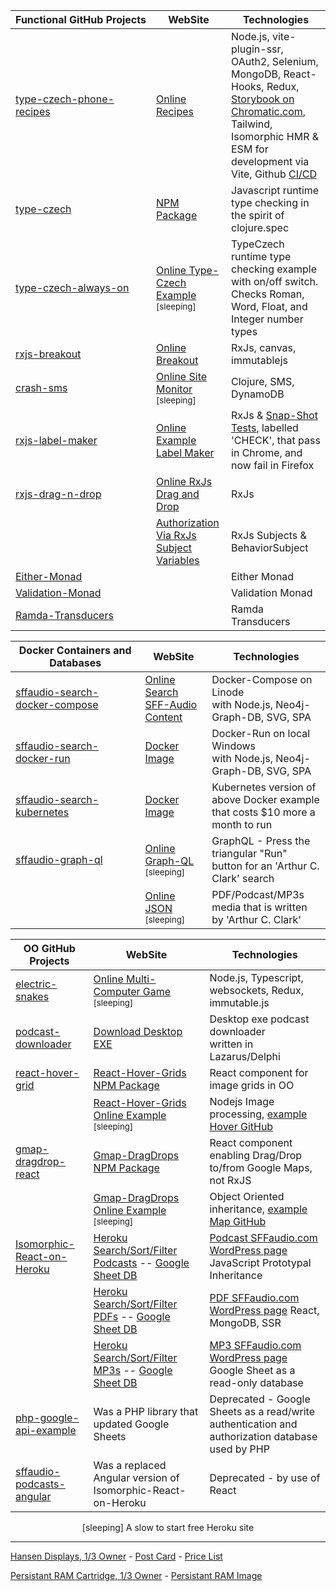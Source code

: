 | Functional&nbsp;GitHub&nbsp;Projects | WebSite                                                  | Technologies                                                                                                                                                                                                                                                                                             |
| ------------------------------------ | -------------------------------------------------------- | -------------------------------------------------------------------------------------------------------------------------------------------------------------------------------------------------------------------------------------------------------------------------------------------------------- |
| [type-czech-phone-recipes][rec_g]    | [Online Recipes][rec_w]                                  | Node.js, vite-plugin-ssr, OAuth2, Selenium, MongoDB, React-Hooks, Redux, [Storybook on Chromatic.com](https://www.chromatic.com/library?appId=6269af43d179dc004af9a1ec&inviteToken=5fd55d68b13f4f51bc57632bcad949ba), Tailwind, Isomorphic HMR &amp; ESM for development via Vite, Github [CI/CD][rec_c] |
| [type-czech][tcz_g]                  | [NPM Package][tcz_n]                                     | Javascript runtime type checking in the spirit of clojure.spec                                                                                                                                                                                                                                           |
| [type-czech-always-on][aon_g]        | [Online Type-Czech Example][aon_w] <sup>[sleeping]</sup> | TypeCzech runtime type checking example with on/off switch.<br>Checks Roman, Word, Float, and Integer number types                                                                                                                                                                                       |
| [rxjs-breakout][brk_g]               | [Online Breakout][brk_w]                                 | RxJs, canvas, immutablejs                                                                                                                                                                                                                                                                                |
| [crash-sms][sms_g]                   | [Online Site Monitor][sms_w] <sup>[sleeping]</sup>                            | Clojure, SMS, DynamoDB                                                                                                                                                                                                                                                                                   |
| [rxjs-label-maker][lbl_g]            | [Online Example Label Maker][lbl_w]                      | RxJs &amp; [Snap-Shot Tests](https://steenhansen.github.io/rxjs-label-maker/tests/testing-frame.html), labelled 'CHECK', that pass in Chrome, and now fail in Firefox                                                                                                                                    |
| [rxjs-drag-n-drop][drg_g]            | [Online RxJs Drag and Drop][drg_w]                       | RxJs                                                                                                                                                                                                                                                                                                     |
|                                      | [Authorization Via RxJs Subject Variables][aut_c]        | RxJs Subjects &amp; BehaviorSubject                                                                                                                                                                                                                                                                      |     | [clojure-text-diff ][ctd_g] |     | Clojure |
| [Either-Monad][mon_g]                |                                                          | Either Monad                                                                                                                                                                                                                                                                                             |
| [Validation-Monad][val_g]            |                                                          | Validation Monad                                                                                                                                                                                                                                                                                         |
| [Ramda-Transducers ][ram_g]          |                                                          | Ramda Transducers                                                                                                                                                                                                                                                                                        |

[rec_g]: https://github.com/steenhansen/type-czech-phone-recipes
[rec_w]: https://phone-recipes.herokuapp.com/steenhansen1942/gmail.com
[rec_c]: https://github.com/steenhansen/type-czech-phone-recipes/actions/runs/2728792562
[tcz_g]: https://github.com/steenhansen/type-czech
[tcz_n]: https://www.npmjs.com/package/type-czech
[aon_g]: https://github.com/steenhansen/type-czech-always-on
[aon_w]: https://type-czech-always-on.herokuapp.com
[brk_g]: https://github.com/steenhansen/rxjs-breakout
[brk_w]: https://steenhansen.github.io/gh-pages/
[sms_g]: https://github.com/steenhansen/crash-sms
[sms_w]: https://fathomless-woodland-85635.herokuapp.com/
[lbl_g]: https://github.com/steenhansen/rxjs-label-maker
[lbl_w]: https://steenhansen.github.io/rxjs-label-maker/
[drg_g]: https://github.com/steenhansen/rxjs-drag-n-drop
[drg_w]: https://steenhansen.github.io/rxjs-drag-n-drop/
[aut_c]: https://codepen.io/steen-hansen/pen/XWEXYgQ
[ctd_g]: https://github.com/steenhansen/clojure-text-diff
[mon_g]: https://gist.github.com/steenhansen/f9a9e9eee2fd563e378d8ddfce98cf0a
[val_g]: https://gist.github.com/steenhansen/5a0dbad5388a79ebb900b257fc7a129c
[ram_g]: https://gist.github.com/steenhansen/3e8c320725c6196c9a259661473dec42

| Docker&nbsp;Containers&nbsp;and Databases | WebSite                                        | Technologies                                                                      |
| ----------------------------------------- | ---------------------------------------------- | --------------------------------------------------------------------------------- |
| [sffaudio-search-docker-compose ][sli_g]  | [Online Search SFF-Audio Content][sli_w]       | Docker-Compose on Linode<br>with Node.js, Neo4j-Graph-DB, SVG, SPA                |
| [sffaudio-search-docker-run ][swi_g]      | [Docker Image][swi_d]                          | Docker-Run on local Windows<br>with Node.js, Neo4j-Graph-DB, SVG, SPA             |
| [sffaudio-search-kubernetes][sku_g]       | [Docker Image][sku_d]                          | Kubernetes version of above Docker example<br> that costs $10 more a month to run |
| [sffaudio-graph-ql ][sgr_g]               | [Online Graph-QL][sgr_w] <sup>[sleeping]</sup> | GraphQL - Press the triangular "Run"<br>button for an 'Arthur C. Clark' search    |
|                                           | [Online JSON][sgr_j] <sup>[sleeping]</sup>     | PDF/Podcast/MP3s media that is written<br> by 'Arthur C. Clark'                   |

[sli_g]: https://github.com/steenhansen/sffaudio-search-docker-compose
[sli_w]: http://45.79.183.31/?author=isaac-asimov
[swi_g]: https://github.com/steenhansen/sffaudio-search-docker-run
[swi_d]: https://hub.docker.com/r/steenhansen/sff-audio-search
[sku_g]: https://github.com/steenhansen/sffaudio-search-kubernetes
[sku_d]: https://hub.docker.com/r/steenhansen/sff-audio-kube
[sgr_g]: https://github.com/steenhansen/sffaudio-graph-ql
[sgr_w]: https://sffaudio-graph-ql.herokuapp.com/graphiql?operationName=serch_ql&query=query%20serch_ql(%24search_parameter%3A%20String!)%20%7B%0A%20%20search_site_content(search_text%3A%20%24search_parameter)%20%7B%0A%20%20%20%20%20%20...%20on%20ArticlePage%7B%20ID%20headline%20article_post%20%20%20%7D%2C%0A%20%20%20%20...%20on%20MentionPage%7B%20ID%20headline%20mention_post%20%20%20%7D%2C%0A%20%20%20%20...%20on%20RsdMedia%20%7B%20ID%20rsd_post%20resource%0A%20%20%20%20%20%20%20%20%20%20%20%20%20%20%20%20%20%20%20%20%20%20book%7B%20author%20title%20%7D%0A%20%20%20%20%20%20%20%20%20%20%20%20%20%20%20%20%20%20%20%20%20%20podcast%20%7B%20description%20mp3%20length%20episode%20%7D%20%20%20%7D%2C%0A%20%20%20%20...%20on%20SffAudioMedia%20%7B%20ID%20sffaudio_post%20narrator%0A%20%20%20%20%20%20%20%20%20%20%20%20%20%20%20%20%20%20%20%20%20%20%20%20%20%20%20possiblebook%7B%20author%20title%20%7D%0A%20%20%20%20%20%20%20%20%20%20%20%20%20%20%20%20%20%20%20%20%20%20%20%20%20%20%20podcast%20%7B%20description%20mp3%20length%20episode%20%7D%20%20%20%7D%2C%0A%20%20%20%20...%20on%20PdfMedia%20%7B%20ID%0A%20%20%20%20%20%20%20%20%20%20%20%20%20%20%20%20%20%20%20%20%20%20book%7B%20author%20title%20%7D%0A%20%20%20%20%20%20%20%20%20%20%20%20%20%20%20%20%20%20%20%20%20%20issues%20%7B%20url%20publisher%20pages%20%7D%20%20%20%7D%0A%20%20%7D%0A%7D%0A&variables=%7B%0A%20%20%22search_parameter%22%3A%20%22Clarke%22%0A%7D
[sgr_j]: https://sffaudio-graph-ql.herokuapp.com/graphql?operationName=serch_ql&query=%0Aquery%20serch_ql(%24search_parameter%3A%20String!)%20%7B%0A%20search_site_content(search_text%3A%20%24search_parameter)%20%7B%0A%20...%20on%20ArticlePage%7B%20ID%20headline%20article_post%20%7D%2C%0A%20...%20on%20MentionPage%7B%20ID%20headline%20mention_post%20%7D%2C%0A%20...%20on%20RsdMedia%20%7B%20ID%20rsd_post%20resource%0A%20book%20%7B%20author%20title%20%7D%0A%20podcast%20%7B%20description%20mp3%20length%20episode%20%7D%20%7D%2C%0A%20...%20on%20SffAudioMedia%20%7B%20ID%20sffaudio_post%20narrator%20about%0A%20possiblebook%7B%20author%20title%20%7D%0A%20podcast%20%7B%20description%20mp3%20length%20episode%20%7D%20%7D%2C%0A%20...%20on%20PdfMedia%20%7B%20ID%0A%20book%20%7B%20author%20title%20%7D%0A%20issues%20%7B%20url%20publisher%20pages%20%7D%20%7D%0A%20%7D%0A%7D%20&variables=%7B%20%22search_parameter%22%3A%20%22clarke%22%7D

| OO GitHub Projects                  | WebSite                                                                 | Technologies                                                                   |
| ----------------------------------- | ----------------------------------------------------------------------- | ------------------------------------------------------------------------------ |
| [electric-snakes][elc_g]            | [Online Multi-Computer Game][elc_w] <sup>[sleeping]</sup>               | Node.js, Typescript, websockets, Redux, immutable.js                           |
| [podcast-downloader][dsk_g]         | [Download Desktop EXE][dsk_w]                                           | Desktop exe podcast downloader<br>written in Lazarus/Delphi                    |
| [react-hover-grid][rhg_g]           | [React-Hover-Grids NPM Package][rhg_n]                                  | React component for image grids in OO                                          |
|                                     | [React-Hover-Grids Online Example][rhg_w] <sup>[sleeping]</sup>         | Nodejs Image processing, [example Hover GitHub][rhg_e]                         |
| [gmap-dragdrop-react][map_g]        | [Gmap-DragDrops NPM Package][map_n]                                     | React component enabling Drag/Drop<br>to/from Google Maps, not RxJS            |
|                                     | [Gmap-DragDrops Online Example][map_w] <sup>[sleeping]</sup>            | Object Oriented inheritance, [example Map GitHub][map_e]                       |
| [Isomorphic-React-on-Heroku][iso_g] | [Heroku Search/Sort/Filter Podcasts][pod_h] -- [Google Sheet DB][pod_s] | [Podcast SFFaudio.com WordPress page][pod_w] JavaScript Prototypal Inheritance |
|                                     | [Heroku Search/Sort/Filter PDFs][pdf_h] -- [Google Sheet DB][pdf_s]     | [PDF SFFaudio.com WordPress page][pdf_w] React, MongoDB, SSR                   |
|                                     | [Heroku Search/Sort/Filter MP3s][rsd_h] -- [Google Sheet DB][rsd_s]     | [MP3 SFFaudio.com WordPress page][rsd_w] Google Sheet as a read-only database  |
| [php-google-api-example][php_g]     | Was a PHP library that updated Google Sheets                            | Deprecated - Google Sheets as a read/write authentication and authorization database used by PHP                   |
| [sffaudio-podcasts-angular][ang_g]  | Was a replaced Angular version of Isomorphic-React-on-Heroku            | Deprecated - by use of React                                                   |

[pod_h]: https://sffaudio.herokuapp.com/podcast/table
[pdf_h]: https://sffaudio.herokuapp.com/pdf/table
[rsd_h]: https://sffaudio.herokuapp.com/rsd/table
[pod_s]: https://docs.google.com/spreadsheets/d/1cWtA1AaY83cBuU_6vt64adDeR-dfT-X1U5VgvCRVMAg/edit#gid=0
[rsd_s]: https://docs.google.com/spreadsheets/d/1VFMgWy6wmTkFIpeNW-NkZdWmpz5iZcuULgMpjn8_QgU/edit#gid=0
[pdf_s]: https://docs.google.com/spreadsheets/d/1sbQ8NR7hvcm4EjSlyhmte0rYtI_G3vnc1o5KLPAW2lc/edit#gid=0
[pod_w]: https://www.sffaudio.com/the-sffaudio-podcast/
[pdf_w]: https://www.sffaudio.com/public-domain-pdf-page/
[rsd_w]: https://www.sffaudio.com/reading-short-and-deep/
[elc_g]: https://github.com/steenhansen/electric-snakes
[elc_w]: https://electric-snakes.herokuapp.com/create-game
[dsk_g]: https://github.com/steenhansen/podcast-downloader
[dsk_w]: https://github.com/steenhansen/podcast-downloader/raw/master/podcast-downloader-exes.zip
[rhg_g]: https://github.com/steenhansen/react-hover-grid
[rhg_n]: https://www.npmjs.com/package/react-hover-grid
[rhg_w]: https://react-hover-grid.herokuapp.com
[rhg_e]: https://github.com/steenhansen/react-hover-grid-examples
[map_g]: https://github.com/steenhansen/gmap-dragdrop-react
[map_n]: https://www.npmjs.com/package/gmap-dragdrop-react
[map_w]: https://gddr.herokuapp.com/maps
[map_e]: https://github.com/steenhansen/gmap-dragdrop-examples
[iso_g]: https://github.com/steenhansen/Isomorphic-React-on-Heroku
[php_g]: https://github.com/steenhansen/php-google-api-example
[ang_g]: https://github.com/steenhansen/sffaudio-podcasts-angular

<div align="center">[sleeping] A slow to start free Heroku site</div>

---

[Hansen Displays, 1/3 Owner](https://web.archive.org/web/20110204235449/http://hansendisplays.com/) - [Post Card](/images/hansen-displays-photo.jpg) - [Price List](/images/hansen-displays-brochure_us.pdf)

[Persistant RAM Cartridge, 1/3 Owner](https://atariage.com/forums/topic/287343-the-persistent-ram-cartridge/) - [Persistant RAM Image](/images/persistant-ram-front.jpg)
